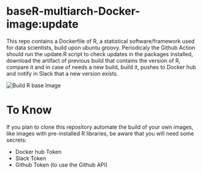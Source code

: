 # baseR-multiarch-Docker-image:update
  
  This repo contains a Dockerfile of R, a statistical software/framework used for data scientists, build upon ubuntu groovy. Periodicaly the Github Action should run the update.R script to check updates in the packages installed, download the artifact of previous build that contains the version of R, compare it and in case of needs a new build, build it, pushes to Docker hub and notify in Slack that a new version exists.

![Build R base Image](https://github.com/dr2pedro/baseR-multiarch-Docker-image/workflows/Build%20R%20base%20Image/badge.svg?branch=master)

# To Know
If you plan to clone this repository automate the build of your own images, like images with pre-installed R libraries, be aware that you will need some secrets:

- Docker hub Token
- Slack Token
- Github Token (to use the Github API)

